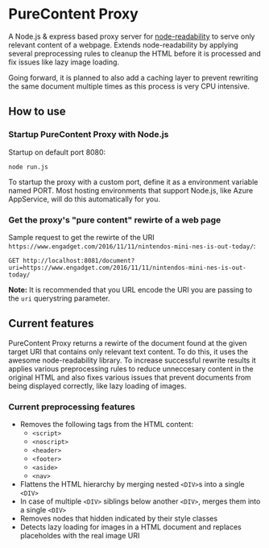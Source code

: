 # PureContent Proxy

A Node.js & express based proxy server for [node-readability](https://github.com/luin/readability) to serve only relevant
content of a webpage. Extends node-readability by applying several preprocessing rules to cleanup the HTML before it is
processed and fix issues like lazy image loading.

Going forward, it is planned to also add a caching layer to prevent rewriting the same document
multiple times as this process is very CPU intensive.

## How to use

### Startup PureContent Proxy with Node.js

Startup on default port 8080:

```shell
node run.js
```

To startup the proxy with a custom port, define it as a environment variable named PORT.
Most hosting environments that support Node.js, like Azure AppService, will do this automatically for you.

### Get the proxy's "pure content" rewirte of a web page

Sample request to get the rewirte of the URI `https://www.engadget.com/2016/11/11/nintendos-mini-nes-is-out-today/`:

```shell
GET http://localhost:8081/document?uri=https://www.engadget.com/2016/11/11/nintendos-mini-nes-is-out-today/
```

**Note:** It is recommended that you URL encode the URI you are passing to the `uri` querystring parameter.

## Current features

PureContent Proxy returns a rewirte of the document found at the given target URI that contains only relevant
text content. To do this, it uses the awesome node-readability library. To increase successful rewrite results
it applies various preprocessing rules to reduce unneccesary content in the original HTML and also fixes various
issues that prevent documents from being displayed correctly, like lazy loading of images.

### Current preprocessing features

* Removes the following tags from the HTML content:
  * `<script>`
  * `<noscript>`
  * `<header>`
  * `<footer>`
  * `<aside>`
  * `<nav>`
* Flattens the HTML hierarchy by merging nested `<DIV>`s into a single `<DIV>`
* In case of multiple `<DIV>` siblings below another `<DIV>`, merges them into a single `<DIV>`
* Removes nodes that hidden indicated by their style classes
* Detects lazy loading for images in a HTML document and replaces placeholdes with the real image URI
